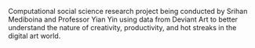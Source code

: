 Computational social science research project being conducted by Srihan Mediboina and Professor Yian Yin using data from Deviant Art to better understand the nature of creativity, productivity, and hot streaks in the digital art world.
